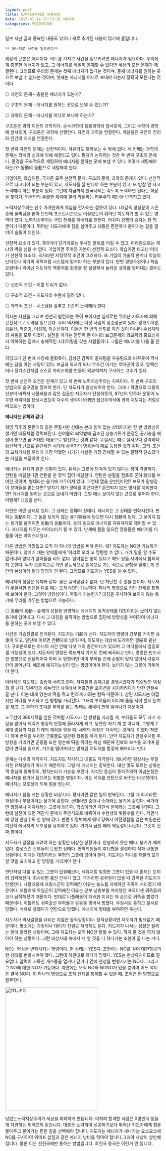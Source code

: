 ```yaml
---
layout: post
title: 노력지상주의를 극복하라
date: 2015-01-14 17:13:26 +0900
categories: 깨달음의대화
---
```

 일부 지난 글과 중복된 내용도 있으나 새로 추가된 내용이 많기에 올립니다.

  


   
 

    ** 에너지로 사건을 일으키다** 

  


세상의 근본은 에너지다. 의도를 가지고 사건을 일으키려면 에너지가 필요하다. 우리에게 충분한 에너지가 있고, 그 에너지를 적절히 통제할 수 있다면 세상의 모든 문제가 해결된다. 그러므로 우리의 문제는 첫째 에너지가 없다는 것이며, 둘째 에너지를 원하는 곳으로 보낼 수 없다는 것이며, 셋째는 에너지를 어디로 보내야 하는지 정확히 모른다는 것이다. 

  


◎ 자연의 문제 – 충분한 에너지가 있는가?  
      
◎ 구조의 문제 - 에너지를 원하는 곳으로 보낼 수 있는가?  
      
◎ 과학의 문제 - 에너지를 어디로 보내야 하는가? 

  


구조론은 과학 이전의 과학이다. 순수과학이 응용과학에 앞서듯이, 그리고 수학이 과학에 앞서듯이, 구조론은 과학에 선행한다. 자연과 과학을 연결한다. 깨달음은 자연의 진리와 인간의 지식을 연결한다. 

  


첫 번째 자연의 문제는 선천적이다. 석유라도 찾아보는 수 밖에 없다. 세 번째는 과학의 문제는 학계의 성과에 의해 해결되고 있다. 필자가 논하려는 것은 두 번째 구조의 문제다. 환경을 구조적으로 세팅하여 에너지를 원하는 곳에 보낼 수 있다. 어떻게 세팅해야 하는가? 동動의 동動으로 세팅해야 한다.

  


기업이든, 학습이든, 국가든 모두 선천적 문제, 구조의 문제, 과학의 문제가 있다. 선천적으로 타고나야 되는 부분이 있고, 지도자를 잘 만나야 하는 부분이 있고, 또 밤잠 안 자고 노력해야 하는 부분이 있다. 그런데 지금까지 한국사회는 죽도록 노력하면 된다는 허상을 쫓다가, 외국인의 우월한 체력에 밀려 좌절하는 허무주의 패턴을 반복하고 있다. 

  


노력지상주의는 선수 개개인에게 책임을 전가하는 잘못이 있다. LG감독 양상문이 시즌 중에 꼴찌팀을 맡아 단번에 포스트시즌으로 이끌었듯이 뛰어난 지도자가 할 수 있는 영역이 있다. 노력지상주의는 국민 전체를 패배자로 만든다. 어차피 경쟁의 승자는 한 명 뿐이기 때문이다. 뛰어난 지도자에게 힘을 실어주고 대중은 편안하게 묻어가는 길을 열어야 숨통이 터인다. 

  


선천적 요소가 있다. 100미터 단거리로는 우사인 볼트를 이길 수 없고, 마라톤으로는 케냐의 벽을 넘을 수 없다. 기업이면 주어진 자본이 선천적 요소다. 학습이면 타고난 머리가 선천적 요소다. 국가라면 지정학적 조건이 그러하다. 또 기업의 기술적 한계나 학습의 난이도나 국가의 국력처럼 시스템에 맡겨야 하는 부분이 있다. 반면 경영수완이나 학습요령이나 뛰어난 지도자의 역량처럼 환경을 잘 설정해서 놀라운 성과를 얻어내는 경우도 있다. 

  


◎ 선천적 조건 – 어쩔 도리가 없다.  
      
◎ 구조적 조건 – 지도자의 수완에 달려 있다.   
      
◎ 과학적 조건 – 시스템을 갖추고 꾸준히 노력해야 한다. 

  


역사는 사선을 그리며 천천히 발전하는 듯이 보이지만 실제로는 뛰어난 지도자에 의해 간헐적으로 도약을 일으킨다. 우리 역사에는 다섯 사람의 상승장군이 있다. 광개토대왕, 김유신, 척준경, 이성계, 이순신이다. 이들은 한 번의 전투를 이긴 것이 아니라 수십차례의 싸움을 모두 이겼다. 실전을 이기는 전투력 뿐 아니라 보급문제와 외교력의 중요성까지 이해하는 점에서 총체적인 지휘역량을 갖춘 사람들이다. 그들은 에너지를 다룰 줄 안다. 

  


히딩크가 단 번에 사강에 올렸듯이, 김성근 감독이 꼴찌팀을 우승팀으로 바꾸듯이 역사에는 답을 아는 사람이 있다. 보급과 외교가 되니 무조건 이기는 로마군이 있고, 알렉산더나 징기스칸처럼 스스로 카리스마를 만들어 외교력까지 구사하는 고수가 있다. 

  


첫 번째 선천적 조건은 한계가 있고 세 번째 노력지상주의는 지옥이다. 두 번째 구조의 방법으로 숨구멍을 열어야 한다. 단 지도자가 양성되어야 한다. 그러나 혁명으로 대중의 신분이 바뀌자 나폴레옹과 같은 걸출한 지도자가 탄생하듯이, 87년의 민주화 운동이 노무현 캐릭터를 탄생시켰듯이 다수의 생각이 바뀌면 집단무의식에 의해 지도자는 저절로 떠오르는 법이다. 

  


**에너지는 유체와 같다** 

  


혁명 직후의 혼란기와 같은 무질서한 상태는 본래 힘이 없는 상태이지만 한 번 방향성이 생기면 태풍처럼 강력해진다. 한여름의 뙤약볕에 급조된 상승기류가 안정된 공기층을 헤집어 놓으면 곧 거대한 태풍으로 발전하는 것과 같다. 무질서는 때로 질서보다 강력하다. 황건적의 난으로 혼란해진 시대에 삼국지의 영웅들이 떼로 등장한 것과 같다. 고려-조선의 교체기처럼 우리가 가장 약했던 시기가 사실은 가장 강해질 수 있는 결정적 찬스였다는 사실을 깨달아야 한다. 

  


에너지는 유체와 같은 성질이 있다. 유체는 그릇에 담겨져 있지 않다는 점이 각별하다. 연탄을 배달한다면 연탄을 한 장씩 집어 배달한다. 연탄은 분말을 점토로 굳혀 형태를 부여한 것이며, 형태라는 용기에 가두어져 있다. 그런데 열을 운반한다면? 보모가 말썽장이 꼬마들을 맡는다면? 양치기 개가 양떼를 이끈다면? 훈련되지 않은 병사를 지휘한다면? 에너지를 원하는 곳으로 보내기 어렵다. 그럴 때는 보이지 않는 끈으로 묶어야 한다. 어떻게? 대칭을 쓴다. 

  


자연은 어떤 상태로 있다. 그 상태는 정靜의 상태다. 에너지는 그 상태를 변화시킨다. 변화는 동動이다. 그 동을 보이지 않는 용기容器에 담으면 다시 정靜이 된다. 그 보이지 않는 용기를 움직이면 동動의 동動이다. 동의 동으로 에너지를 자유자재로 제어할 수 있다. 에너지를 다루는 마이스터가 될 수 있다. 난세에 몸을 일으킨 영웅들은 에너지를 다룰줄 아는 마이스터였다. 

  


다른 방법은 가망없고 오직 이 하나의 방법을 써야 한다. 왜? 지도자는 NO만 가능하기 때문이다. 양치기 개는 양떼들에게 ‘이리로 오라’고 명령할 수 없다. 개가 말을 할 수도 없거니와 양떼가 알아들을 리도 없다. 알아듣는 양이 있다고 해도 양들 사이에서 합의하지 못한다. 누가 오른쪽으로 가면 본능적으로 왼쪽으로 가는 식으로 균형을 맞추는게 인간의 본성이라 절대 합의가 안 된다. 그러므로 지도자는 YES를 쓸 수 없다. 

  


에너지의 성질은 유체와 같다. 물은 끌어당길수 없다. 단 차단할 수 있을 뿐이다. 지도자가 무질서한 집단을 다룰 때는 오직 NO만 가능하다. 하나의 명령으로 집단 전체를 통제해 보여야 한다. 그것이 방향성이다. 어떻게 가능한가? 대칭을 구사하여 보이지 않는 용기에 무리를 가두는 방법으로 가능하다. 

  


◎ 동動의 동動 - 유체의 성질을 반영하는 에너지의 동적상태를 대칭이라는 보이지 않는 용기에 담아내고, 다시 그 대칭을 움직이는 방법으로 집단에 방향성을 부여하여 에너지를 원하는 곳에 보낼 수 있다. 

  


사건은 기승전결로 전개된다. 지도자는 기起에 선다. 지도자의 명령이 간부를 거치면 승承이 되고, 말단에 이르면 전轉으로 넘어가며, 의도하는 대상에 도착하면 결結로 끝난다. 구조론으로는 하나의 사건 안에 다섯 개의 중간마디가 있으며 그 마디들에서 옆길로 샐 가능성이 있다. 지도자의 명령은 목표까지 가기도 전에 왜곡되고 만다. 명령은 반드시 한 방향으로 전달되어야 하며 두 방향이면 이미 부하들 간에 손발이 맞지 않아서 자중지란이 일어난다. 애초에 왜곡가능성이 없는 명령이어야 한다. 보이지 않는 그릇에 가두어야 한다.

  


어리석은 지도자는 중립에 서려고 한다. 차지철과 김재규를 경쟁시켰다가 협살당한 박정희 꼴 난다. 민주당과 새누리당 사이에서 어중간한 포지션을 차지하려다가 망한 안철수 꼴 난다. 이는 대개 양손에 떡을 쥐고 편하게 가려는 탐욕 때문이다. 참된 지도자는 아깝지만 하나를 포기하고 한 방향을 가리킨다. 그래야 부하들이 어디에 줄을 서야 할지 눈치를 채고, 그 부하가 또다른 부하를 얻는 형태로 세력이 크게 일어나기 때문이다. 

  


노무현이 386세력을 얻은 것처럼 지도자가 한 방향을 가리킬 때, 부하들도 모두 자기 사람을 얻어서 제각기 명장의 반열에 올라서게 되고, 당면한 자기 계 뿐 아니라, 그렇게 2세대 중심의 다음 단계의 계획을 얻을 때, 세력의 확장은 가속되는 것이다. 이랬다 저랬다 하며 변덕을 부리던 군중들도 일관된 행동을 하게 된다. 만약 지도자가 안철수처럼 두 방향을 가리키면 군중들 또한 양손에 떡을 쥐려는 욕심 때문에 진보와 보수를 오가며 끝없이 변덕을 일으켜, 기수를 떨어뜨리는 말처럼 지도자를 함정에 빠뜨리고 만다. 

  


문제는 다수의 착각이다. 지도자도 착각하고 대중도 착각한다. 왜냐하면 평상시는 무질서한 유체상태가 아니기 때문이다. 그럴 때 에너지는 잠복한다. 대신 멋도 모르는 삼류논객 중심의 종파주의, 형식논리가 기승을 부린다. 지식인 중심의 종파주의적 이념논쟁은 에너지를 용기에 담으려는 위험한 행동이다. 이는 석유를 연탄으로 바꾸는 바보짓이다. 에너지는 모호성에 의해 힘을 얻는다. 

  


에너지가 힘을 쓰는 상황은 비상시다. 평시라면 같은 일이 반복된다. 그럴 때 회사라면 과장이나 부장이라는 용기에 갇힌다. 군대라면 중대나 소대라는 용기에 갇힌다. 국가라면 행정부나 지자체라는 그릇에 담긴다. 학습이라면 객관식 문제라는 그릇에 갇힌다. 그런데 실전이 되면 객관식 문제가 주관식으로 바뀌어서 수험생의 뒷통수를 친다. 객관식에 강한 안철수도 한 방에 갔다. 반면 이명박에게 워낙 당해서 야전경험을 얻은 박원순은 여전히 에너지의 모호성을 유지하고 있다. 거기서 급한 때의 역동성이 나온다. 그것이 진짜 힘이다. 

  


지도자가 결정을 내려야 하는 상황은 비상한 상황이다. 안녕하지 못한 때다. 용기가 깨져 있다. 충성스런 간부들이 도망친 상태다. 현역의원들이 후단협을 결성하여 적과 내통한 상황이다. 이때는 대칭이라는 무형의 그릇에 담아야 한다. 지도자는 하나를 재빨리 포기할 것을 포기하고 한 방향을 가리켜야 한다.

  


연탄처럼 다룰 수 있는 그릇이 있을때보다, 석유처럼 일정한 그릇이 없을 때 존재는 오히려 강력해진다. 회사라면 중간 간부가 없고, 국가라면 공무원이 없을 때 강력한 지도자가 탄생한다. 나폴레옹때 프랑스군이 강력해진 이유는 농노를 지배하던 귀족이 사라졌기 때문이다. 히틀러때 독일군이 강력해진 이유는 군부 상층부를 차지했던 프로이센 귀족들의 코가 납작해졌기 때문이다. 반대로 나폴레옹이 패배한 이유는 제 손으로 귀족을 뽑았기 때문이다. 히틀러도 귀족출신 부하들과 갈등을 빚어서 망했다. 무질서로 흥하고 질서로 망했다. 석유로 흥했다가 연탄으로 망했다. 에너지에 형태를 부여하면 죽는다.

  


지도자가 의사결정을 내리는 지점은 동적상황이다. 정적상황이면 지도자가 필요없기 때문이다. 평소에는 과장이나 대리가 전결로 처리해도 된다. 지도자가 나서는 상황은 달리는 말에 올라탄 상황이며, 그때 지도자는 오직 NO만 말할 수 있다. 하지 말 것을 하지 않아야 하는 상황이다. 그런 비상사태 속에서 제 할 것을 다 하다가는 조현아 꼴 나는 거다. 

  


NO는 현상을 변화시키는 명령이다. 현 상태는 YES다. 조현아는 NO를 걸어 대한항공의 현 상태를 변화시켜야 했다. 그런데 하던대로 하다가 망했다. YES는 현상유지이므로 필요없다. 압력이 가득찬 개스통을 열거나 닫거나 간에 현상을 변형시키는 NO다. 그리고 그 NO에 대한 NO가 가능하다. 자연에는 오직 NO와 NONO가 있을 뿐이며 어느 쪽이든 결국 NO다. 이 하나의 명령으로 조직 전체를 통제할 수 있을 때, 조직은 한 방향으로 질주한다. 

  



<img src="assets/attach/images/198/140/556/111.JPG" alt="111.JPG" width="300" height="397" /> 

  


답없는노력지상주의가 세상을 피폐하게 만듭니다. 어차피 합격할 사람은 0명인데 힘들게 지원하는 위메프와 같습니다. 대중은 노력하여 성공하기보다 뛰어난 지도자에게 힘을 몰아주고 묻어가는 편한 길을 선택해야 합니다. 지도자는 에너지가 새나가는 요소요소에 NO를 구사하여 위메프 삽질과 같은 에너지 낭비를 막아야 합니다.그래야 세상이 살만해집니다. 물론 이는 선진국에만 통하는 방법입니다. 후진국 중국은 이런거 안 됩니다.
